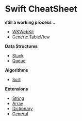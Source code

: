 **Swift CheatSheet**
===================
**still a working process ..**
 - [WKWebKit](https://github.com/ErezMizrahi/SwiftCheatSheet/tree/master/SwiftCheatSheet/WKWebKit)
 - [Generic TableView](https://github.com/ErezMizrahi/SwiftCheatSheet/tree/master/SwiftCheatSheet/Generic%20TableView)
 
 **Data Structures**
 
 - [Stack](https://github.com/ErezMizrahi/SwiftCheatSheet/tree/master/SwiftCheatSheet/Data%20Structures/Stack)
 - [Queue](https://github.com/ErezMizrahi/SwiftCheatSheet/tree/master/SwiftCheatSheet/Data%20Structures/Queue)
 
 **Algorithms**
 
 - [Sort](https://github.com/ErezMizrahi/SwiftCheatSheet/tree/master/SwiftCheatSheet/Algorithms)
 
**Extensions**
- [String](https://github.com/ErezMizrahi/SwiftCheatSheet/tree/master/SwiftCheatSheet/Extentions/String)
- [Array](https://github.com/ErezMizrahi/SwiftCheatSheet/tree/master/SwiftCheatSheet/Extentions/Arrays)
- [Dictionary](https://github.com/ErezMizrahi/SwiftCheatSheet/tree/master/SwiftCheatSheet/Extentions/Dictionary)
- [General](https://github.com/ErezMizrahi/SwiftCheatSheet/tree/master/SwiftCheatSheet/Extentions)
